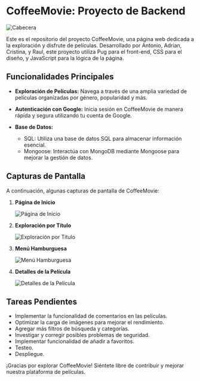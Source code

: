 # CoffeeMovie: Proyecto de Backend

![Cabecera](./public/assets/logoWeb.jpg)

Este es el repositorio del proyecto CoffeeMovie, una página web dedicada a la exploración y disfrute de películas. Desarrollado por Antonio, Adrian, Cristina, y Raul, este proyecto utiliza Pug para el front-end, CSS para el diseño, y JavaScript para la lógica de la página.

## Funcionalidades Principales

- **Exploración de Películas:** Navega a través de una amplia variedad de películas organizadas por género, popularidad y más.

- **Autenticación con Google:** Inicia sesión en CoffeeMovie de manera rápida y segura utilizando tu cuenta de Google.

- **Base de Datos:**
  - SQL: Utiliza una base de datos SQL para almacenar información esencial.
  - Mongoose: Interactúa con MongoDB mediante Mongoose para mejorar la gestión de datos.

## Capturas de Pantalla

A continuación, algunas capturas de pantalla de CoffeeMovie:

1. **Página de Inicio**
   
   ![Página de Inicio](./public/assets/paginicio.png)


2. **Exploración por Título**
   
   ![Exploración por Título](./public/assets/search.png)


3. **Menú Hamburguesa**
   
   ![Menú Hamburguesa](./public/assets/menu.png)


4. **Detalles de la Película**
   
   ![Detalles de la Película](./public/assets/film.png)


## Tareas Pendientes

- Implementar la funcionalidad de comentarios en las películas.
- Optimizar la carga de imágenes para mejorar el rendimiento.
- Agregar más filtros de búsqueda y categorías.
- Investigar y corregir posibles problemas de seguridad.
- Implementar funcionalidad de añadir a favoritos.
- Testeo.
- Despliegue.

  
¡Gracias por explorar CoffeeMovie! Siéntete libre de contribuir y mejorar nuestra plataforma de películas.
